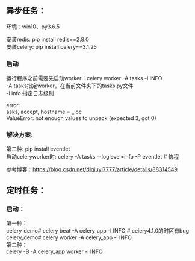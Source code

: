 ## 异步任务：
环境：win10、py3.6.5

安装redis:  pip install redis==2.8.0  
安装celery:  pip install celery==3.1.25  

### 启动
运行程序之前需要先启动worker：celery worker -A tasks -l INFO  
-A tasks指定worker，在当前文件夹下的tasks.py文件  
-l info 指定日志级别  

error:  
asks, accept, hostname = _loc  
ValueError: not enough values to unpack (expected 3, got 0)  
### 解决方案:  
第二种: pip install eventlet  
启动celeryworker时: celery -A tasks --loglevel=info -P eventlet  # 协程  

参考博客：https://blog.csdn.net/diqiuyi7777/article/details/88314549  


## 定时任务：
### 启动：
第一种：  
celery_demo# celery beat -A celery_app -l INFO   # celery4.1.0的时区有bug  
celery_demo# celery worker -A celery_app -l INFO  
第二种：  
celery -B -A celery_app worker -l INFO  





